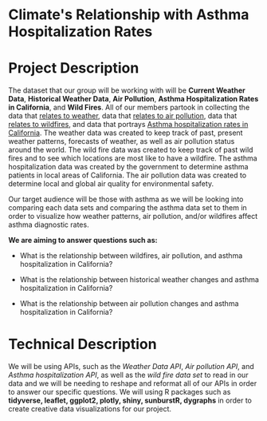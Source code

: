 # Climate's Relationship with Asthma Hospitalization Rates 

# Project Description

The dataset that our group will be working with will be **Current Weather Data**, **Historical Weather Data**, **Air Pollution**, **Asthma Hospitalization Rates in California**, and **Wild Fires**. All of our members partook in collecting the data that [relates to weather](https://openweathermap.org/api), data that [relates to air pollution](https://www.airvisual.com/air-pollution-data-api), data that [relates to wildfires](https://www.kaggle.com/rtatman/188-million-us-wildfires), and data that portrays [Asthma hospitalization rates in California](https://catalog.data.gov/dataset/asthma-and-myocardial-infarction-inpatient-hospitalization-and-emergency-room-visit-c-2000-2009). The weather data was created to keep track of past, present weather patterns, forecasts of weather, as well as air pollution status around the world. The wild fire data was created to keep track of past wild fires and to see which locations are most like to have a wildfire. The asthma hospitalization data was created by the government to determine asthma patients in local areas of California. The air pollution data was created to determine local and global air quality for environmental safety.

Our target audience will be those with asthma as we will be looking into comparing each data sets and comparing the asthma data set to them in order to visualize how weather patterns, air pollution, and/or wildfires affect asthma diagnostic rates.

**We are aiming to answer questions such as:**

- What is the relationship between wildfires, air pollution, and asthma hospitalization in California?

- What is the relationship between historical weather changes and asthma hospitalization in California?

- What is the relationship between air pollution changes and asthma hospitalization in California?

# Technical Description

We will be using APIs, such as the _Weather Data API_, _Air pollution API_, and _Asthma hospitalization API_, as well as the _wild fire data set_ to read in our data and we will be needing to reshape and reformat all of our APIs in order to answer our specific questions. We will using R packages such as  **tidyverse, leaflet, ggplot2, plotly, shiny, sunburstR, dygraphs** in order to create creative data visualizations for our project.
